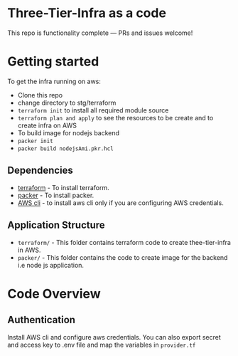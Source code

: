 # Three-Tier-Infra as a code

This repo is functionality complete — PRs and issues welcome!

# Getting started

To get the infra running on aws:

- Clone this repo
- change directory to stg/terraform
- `terraform init` to install all required module source
- `terraform plan and apply` to see the resources to be create and to create infra on AWS
- To build image for nodejs backend
- `packer init`
- `packer build nodejsAmi.pkr.hcl`


## Dependencies

- [terraform](https://developer.hashicorp.com/terraform/tutorials/aws-get-started/install-cli) - To install terraform.
- [packer](https://www.packer.io/) - To install packer.
- [AWS cli](https://docs.aws.amazon.com/cli/v1/userguide/cli-chap-install.html) - to install aws cli only if you are configuring AWS credentials.


## Application Structure

- `terraform/` - This folder contains terraform code to create thee-tier-infra in AWS.
- `packer/` - This folder contains the code to create image for the backend i.e node js application.


# Code Overview


## Authentication

Install AWS cli and configure aws credentials.
You can also export secret and access key to .env file and map the variables in `provider.tf`

